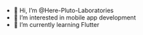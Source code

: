 - 👋 Hi, I’m @Here-Pluto-Laboratories
- 👀 I’m interested in mobile app development
- 🌱 I’m currently learning Flutter

<!---
Here-Pluto-Laboratories/Here-Pluto-Laboratories is a ✨ special ✨ repository because its `README.md` (this file) appears on your GitHub profile.
You can click the Preview link to take a look at your changes.
--->
